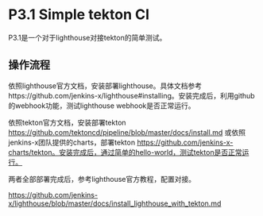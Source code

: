 # P3.1 Simple tekton CI

P3.1是一个对于lighthouse对接tekton的简单测试。

## 操作流程

依照lighthouse官方文档，安装部署lighthouse。具体文档参考https://github.com/jenkins-x/lighthouse#installing。安装完成后，利用github的webhook功能，测试lighthouse webhook是否正常运行。

依照tekton官方文档，安装部署tekton https://github.com/tektoncd/pipeline/blob/master/docs/install.md 或依照jenkins-x团队提供的charts，部署tekton https://github.com/jenkins-x-charts/tekton。安装完成后，通过简单的hello-world，测试tekton是否正常运行。

两者全部部署完成后，参考lighthouse官方教程，配置对接。

https://github.com/jenkins-x/lighthouse/blob/master/docs/install_lighthouse_with_tekton.md

